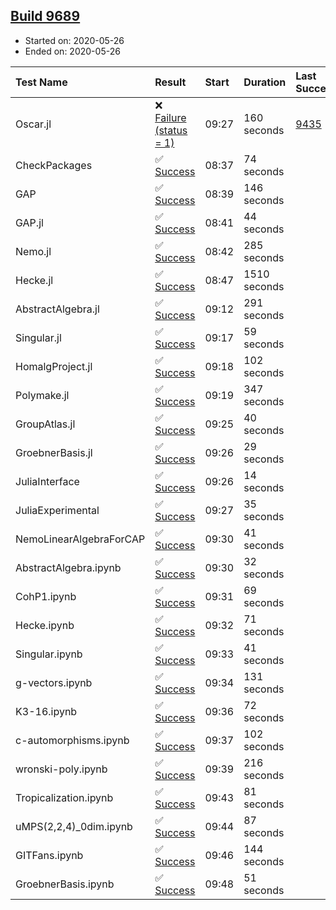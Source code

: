 ## [Build 9689](https://oscarci.mathematik.uni-kl.de/job/oscar/9689/)

* Started on: 2020-05-26
* Ended on: 2020-05-26

| Test Name    | Result | Start | Duration | Last Success | First Failure |
|:-------------|:-------|:------|:---------|:-------------|:--------------|
| Oscar.jl | ❌ [Failure (status = 1)](https://oscarci.mathematik.uni-kl.de/job/oscar/9689/artifact/logs/build-9689/Oscar.jl.log) | 09:27 | 160 seconds | [9435](https://oscarci.mathematik.uni-kl.de/job/oscar/9435/) | [9436](https://oscarci.mathematik.uni-kl.de/job/oscar/9436/) |
| CheckPackages | ✅ [Success](https://oscarci.mathematik.uni-kl.de/job/oscar/9689/artifact/logs/build-9689/CheckPackages.log) | 08:37 | 74 seconds |  |  |
| GAP | ✅ [Success](https://oscarci.mathematik.uni-kl.de/job/oscar/9689/artifact/logs/build-9689/GAP.log) | 08:39 | 146 seconds |  |  |
| GAP.jl | ✅ [Success](https://oscarci.mathematik.uni-kl.de/job/oscar/9689/artifact/logs/build-9689/GAP.jl.log) | 08:41 | 44 seconds |  |  |
| Nemo.jl | ✅ [Success](https://oscarci.mathematik.uni-kl.de/job/oscar/9689/artifact/logs/build-9689/Nemo.jl.log) | 08:42 | 285 seconds |  |  |
| Hecke.jl | ✅ [Success](https://oscarci.mathematik.uni-kl.de/job/oscar/9689/artifact/logs/build-9689/Hecke.jl.log) | 08:47 | 1510 seconds |  |  |
| AbstractAlgebra.jl | ✅ [Success](https://oscarci.mathematik.uni-kl.de/job/oscar/9689/artifact/logs/build-9689/AbstractAlgebra.jl.log) | 09:12 | 291 seconds |  |  |
| Singular.jl | ✅ [Success](https://oscarci.mathematik.uni-kl.de/job/oscar/9689/artifact/logs/build-9689/Singular.jl.log) | 09:17 | 59 seconds |  |  |
| HomalgProject.jl | ✅ [Success](https://oscarci.mathematik.uni-kl.de/job/oscar/9689/artifact/logs/build-9689/HomalgProject.jl.log) | 09:18 | 102 seconds |  |  |
| Polymake.jl | ✅ [Success](https://oscarci.mathematik.uni-kl.de/job/oscar/9689/artifact/logs/build-9689/Polymake.jl.log) | 09:19 | 347 seconds |  |  |
| GroupAtlas.jl | ✅ [Success](https://oscarci.mathematik.uni-kl.de/job/oscar/9689/artifact/logs/build-9689/GroupAtlas.jl.log) | 09:25 | 40 seconds |  |  |
| GroebnerBasis.jl | ✅ [Success](https://oscarci.mathematik.uni-kl.de/job/oscar/9689/artifact/logs/build-9689/GroebnerBasis.jl.log) | 09:26 | 29 seconds |  |  |
| JuliaInterface | ✅ [Success](https://oscarci.mathematik.uni-kl.de/job/oscar/9689/artifact/logs/build-9689/JuliaInterface.log) | 09:26 | 14 seconds |  |  |
| JuliaExperimental | ✅ [Success](https://oscarci.mathematik.uni-kl.de/job/oscar/9689/artifact/logs/build-9689/JuliaExperimental.log) | 09:27 | 35 seconds |  |  |
| NemoLinearAlgebraForCAP | ✅ [Success](https://oscarci.mathematik.uni-kl.de/job/oscar/9689/artifact/logs/build-9689/NemoLinearAlgebraForCAP.log) | 09:30 | 41 seconds |  |  |
| AbstractAlgebra.ipynb | ✅ [Success](https://oscarci.mathematik.uni-kl.de/job/oscar/9689/artifact/logs/build-9689/AbstractAlgebra.ipynb.log) | 09:30 | 32 seconds |  |  |
| CohP1.ipynb | ✅ [Success](https://oscarci.mathematik.uni-kl.de/job/oscar/9689/artifact/logs/build-9689/CohP1.ipynb.log) | 09:31 | 69 seconds |  |  |
| Hecke.ipynb | ✅ [Success](https://oscarci.mathematik.uni-kl.de/job/oscar/9689/artifact/logs/build-9689/Hecke.ipynb.log) | 09:32 | 71 seconds |  |  |
| Singular.ipynb | ✅ [Success](https://oscarci.mathematik.uni-kl.de/job/oscar/9689/artifact/logs/build-9689/Singular.ipynb.log) | 09:33 | 41 seconds |  |  |
| g-vectors.ipynb | ✅ [Success](https://oscarci.mathematik.uni-kl.de/job/oscar/9689/artifact/logs/build-9689/g-vectors.ipynb.log) | 09:34 | 131 seconds |  |  |
| K3-16.ipynb | ✅ [Success](https://oscarci.mathematik.uni-kl.de/job/oscar/9689/artifact/logs/build-9689/K3-16.ipynb.log) | 09:36 | 72 seconds |  |  |
| c-automorphisms.ipynb | ✅ [Success](https://oscarci.mathematik.uni-kl.de/job/oscar/9689/artifact/logs/build-9689/c-automorphisms.ipynb.log) | 09:37 | 102 seconds |  |  |
| wronski-poly.ipynb | ✅ [Success](https://oscarci.mathematik.uni-kl.de/job/oscar/9689/artifact/logs/build-9689/wronski-poly.ipynb.log) | 09:39 | 216 seconds |  |  |
| Tropicalization.ipynb | ✅ [Success](https://oscarci.mathematik.uni-kl.de/job/oscar/9689/artifact/logs/build-9689/Tropicalization.ipynb.log) | 09:43 | 81 seconds |  |  |
| uMPS(2,2,4)_0dim.ipynb | ✅ [Success](https://oscarci.mathematik.uni-kl.de/job/oscar/9689/artifact/logs/build-9689/uMPS-2-2-4-_0dim.ipynb.log) | 09:44 | 87 seconds |  |  |
| GITFans.ipynb | ✅ [Success](https://oscarci.mathematik.uni-kl.de/job/oscar/9689/artifact/logs/build-9689/GITFans.ipynb.log) | 09:46 | 144 seconds |  |  |
| GroebnerBasis.ipynb | ✅ [Success](https://oscarci.mathematik.uni-kl.de/job/oscar/9689/artifact/logs/build-9689/GroebnerBasis.ipynb.log) | 09:48 | 51 seconds |  |  |
